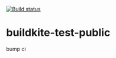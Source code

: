 [![Build status](https://badge.buildkite.com/dbb08138be2b196f239b817923b6bc8c232628f15effa8eb17.svg)](https://buildkite.com/henkelresearch/buildkite-test-public?branch=main)
# buildkite-test-public
bump ci
